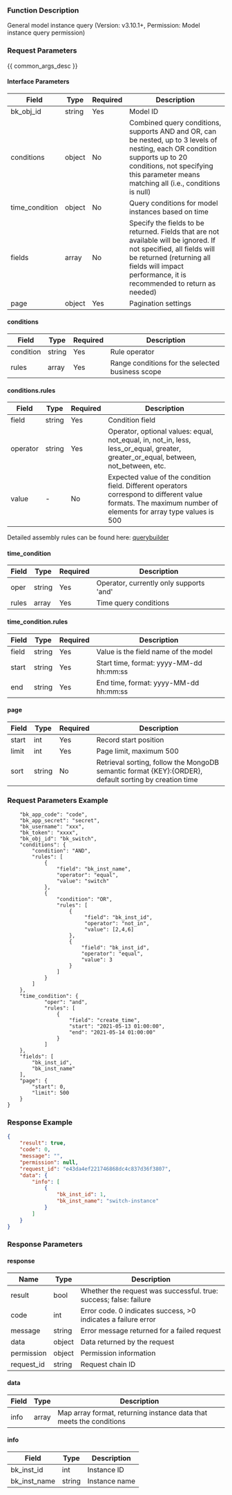 ### Function Description

General model instance query (Version: v3.10.1+, Permission: Model instance query permission)

### Request Parameters

{{ common_args_desc }}

#### Interface Parameters

| Field          | Type   | Required | Description                                                  |
| -------------- | ------ | -------- | ------------------------------------------------------------ |
| bk_obj_id      | string | Yes      | Model ID                                                     |
| conditions     | object | No       | Combined query conditions, supports AND and OR, can be nested, up to 3 levels of nesting, each OR condition supports up to 20 conditions, not specifying this parameter means matching all (i.e., conditions is null) |
| time_condition | object | No       | Query conditions for model instances based on time           |
| fields         | array  | No       | Specify the fields to be returned. Fields that are not available will be ignored. If not specified, all fields will be returned (returning all fields will impact performance, it is recommended to return as needed) |
| page           | object | Yes      | Pagination settings                                          |

#### conditions

| Field     | Type   | Required | Description                                      |
| --------- | ------ | -------- | ------------------------------------------------ |
| condition | string | Yes      | Rule operator                                    |
| rules     | array  | Yes      | Range conditions for the selected business scope |

#### conditions.rules

| Field    | Type   | Required | Description                                                  |
| -------- | ------ | -------- | ------------------------------------------------------------ |
| field    | string | Yes      | Condition field                                              |
| operator | string | Yes      | Operator, optional values: equal, not_equal, in, not_in, less, less_or_equal, greater, greater_or_equal, between, not_between, etc. |
| value    | -      | No       | Expected value of the condition field. Different operators correspond to different value formats. The maximum number of elements for array type values is 500 |

Detailed assembly rules can be found here: [querybuilder](https://github.com/Tencent/bk-cmdb/blob/master/src/common/querybuilder/README.md)

#### time_condition

| Field | Type   | Required | Description                             |
| ----- | ------ | -------- | --------------------------------------- |
| oper  | string | Yes      | Operator, currently only supports 'and' |
| rules | array  | Yes      | Time query conditions                   |

#### time_condition.rules

| Field | Type   | Required | Description                             |
| ----- | ------ | -------- | --------------------------------------- |
| field | string | Yes      | Value is the field name of the model    |
| start | string | Yes      | Start time, format: yyyy-MM-dd hh:mm:ss |
| end   | string | Yes      | End time, format: yyyy-MM-dd hh:mm:ss   |

#### page

| Field | Type   | Required | Description                                                  |
| ----- | ------ | -------- | ------------------------------------------------------------ |
| start | int    | Yes      | Record start position                                        |
| limit | int    | Yes      | Page limit, maximum 500                                      |
| sort  | string | No       | Retrieval sorting, follow the MongoDB semantic format {KEY}:{ORDER}, default sorting by creation time |

### Request Parameters Example

```json{
    "bk_app_code": "code",
    "bk_app_secret": "secret",
    "bk_username": "xxx",
    "bk_token": "xxxx",
    "bk_obj_id": "bk_switch",
    "conditions": {
        "condition": "AND",
        "rules": [
            {
                "field": "bk_inst_name",
                "operator": "equal",
                "value": "switch"
            },
            {
                "condition": "OR",
                "rules": [
                    {
                         "field": "bk_inst_id",
                         "operator": "not_in",
                         "value": [2,4,6]
                    },
                    {
                        "field": "bk_inst_id",
                        "operator": "equal",
                        "value": 3
                    }
                ]
            }
        ]
    },
    "time_condition": {
            "oper": "and",
            "rules": [
                {
                    "field": "create_time",
                    "start": "2021-05-13 01:00:00",
                    "end": "2021-05-14 01:00:00"
                }
            ]
    },
    "fields": [
        "bk_inst_id",
        "bk_inst_name"
    ],
    "page": {
        "start": 0,
        "limit": 500
    }
}
```

### Response Example

```json
{
    "result": true,
    "code": 0,
    "message": "",
    "permission": null,
    "request_id": "e43da4ef221746868dc4c837d36f3807",
    "data": {
        "info": [
            {
                "bk_inst_id": 1,
                "bk_inst_name": "switch-instance"
            }
        ]
    }
}
```

### Response Parameters

#### response

| Name       | Type   | Description                                                  |
| ---------- | ------ | ------------------------------------------------------------ |
| result     | bool   | Whether the request was successful. true: success; false: failure |
| code       | int    | Error code. 0 indicates success, >0 indicates a failure error |
| message    | string | Error message returned for a failed request                  |
| data       | object | Data returned by the request                                 |
| permission | object | Permission information                                       |
| request_id | string | Request chain ID                                             |

#### data

| Field | Type  | Description                                                  |
| ----- | ----- | ------------------------------------------------------------ |
| info  | array | Map array format, returning instance data that meets the conditions |

#### info

| Field        | Type   | Description   |
| ------------ | ------ | ------------- |
| bk_inst_id   | int    | Instance ID   |
| bk_inst_name | string | Instance name |